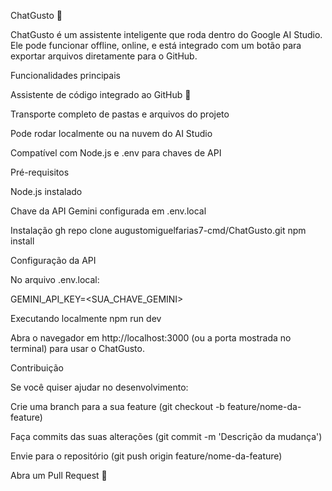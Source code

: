 
ChatGusto 🚀

ChatGusto é um assistente inteligente que roda dentro do Google AI Studio. Ele pode funcionar offline, online, e está integrado com um botão para exportar arquivos diretamente para o GitHub.

Funcionalidades principais

Assistente de código integrado ao GitHub 🐙

Transporte completo de pastas e arquivos do projeto

Pode rodar localmente ou na nuvem do AI Studio

Compatível com Node.js e .env para chaves de API

Pré-requisitos

Node.js
 instalado

Chave da API Gemini configurada em .env.local

Instalação
gh repo clone augustomiguelfarias7-cmd/ChatGusto.git
npm install

Configuração da API

No arquivo .env.local:

GEMINI_API_KEY=<SUA_CHAVE_GEMINI>

Executando localmente
npm run dev


Abra o navegador em http://localhost:3000 (ou a porta mostrada no terminal) para usar o ChatGusto.

Contribuição

Se você quiser ajudar no desenvolvimento:

Crie uma branch para a sua feature (git checkout -b feature/nome-da-feature)

Faça commits das suas alterações (git commit -m 'Descrição da mudança')

Envie para o repositório (git push origin feature/nome-da-feature)

Abra um Pull Request 🚀
